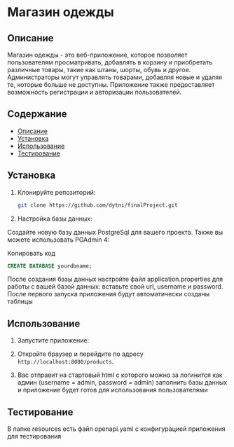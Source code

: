 
# Магазин одежды

## Описание
Магазин одежды - это веб-приложение, которое позволяет пользователям просматривать, добавлять в корзину и приобретать различные товары, такие как штаны, шорты, обувь и другое. Администраторы могут управлять товарами, добавляя новые и удаляя те, которые больше не доступны. Приложение также предоставляет возможность регистрации и авторизации пользователей.

## Содержание
- [Описание](#Описание)
- [Установка](#Установка)
- [Использование](#Использование)
- [Тестирование](#Тестирование)

## Установка
1. Клонируйте репозиторий:
    ```bash
    git clone https://github.com/dytni/finalProject.git
    ```
2. Настройка базы данных:

Создайте новую базу данных PostgreSql для вашего проекта. Также вы можете использовать PGAdmin 4:

Копировать код
```sql
CREATE DATABASE yourdbname;
```
После создания базы данных настройте файл application.properties для работы с вашей базой данных: вставьте свой url, username и password.
После первого запуска приложения будут автоматически созданы таблицы

## Использование
1. Запустите приложение:


2. Откройте браузер и перейдите по адресу `http://localhost:8080/products`.
3. Вас отправит на стартовый html с которого можно за логинится как админ (username = admin, password = admin) заполнить базы данных и приложение будет готов для использования пользователями
## Тестирование
В папке resources есть файл openapi.yaml с конфигурацией приложения для тестирования
